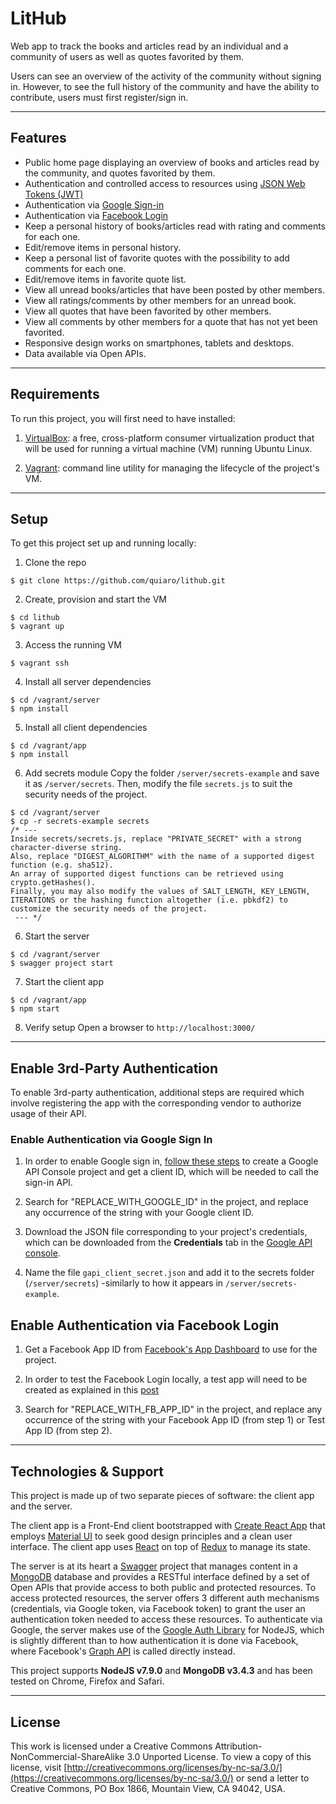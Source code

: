 LitHub
=====================

Web app to track the books and articles read by an individual and a community of users as well as quotes favorited by them.

Users can see an overview of the activity of the community without signing in. However, to see the full history of the community and have the ability to contribute, users must first register/sign in.

---

## Features
- Public home page displaying an overview of books and articles read by the community, and quotes favorited by them.
- Authentication and controlled access to resources using [JSON Web Tokens (JWT)](https://jwt.io/introduction/)
- Authentication via [Google Sign-in](https://developers.google.com/identity/sign-in/web/)
- Authentication via [Facebook Login](https://developers.facebook.com/docs/facebook-login/web)
- Keep a personal history of books/articles read with rating and comments for each one.
- Edit/remove items in personal history.
- Keep a personal list of favorite quotes with the possibility to add comments for each one.
- Edit/remove items in favorite quote list.
- View all unread books/articles that have been posted by other members.
- View all ratings/comments by other members for an unread book.
- View all quotes that have been favorited by other members.
- View all comments by other members for a quote that has not yet been favorited.
- Responsive design works on smartphones, tablets and desktops.
- Data available via Open APIs.

---

## Requirements

To run this project, you will first need to have installed:

1. [VirtualBox](https://www.virtualbox.org/wiki/Downloads): a free, cross-platform consumer virtualization product that will be used for running a virtual machine (VM) running Ubuntu Linux.

2. [Vagrant](https://www.vagrantup.com/downloads.html): command line utility for managing the lifecycle of the project's VM.

---

## Setup

To get this project set up and running locally:

1. Clone the repo
```
$ git clone https://github.com/quiaro/lithub.git
```

2. Create, provision and start the VM
```
$ cd lithub
$ vagrant up
```

3. Access the running VM
```
$ vagrant ssh
```

4. Install all server dependencies
```
$ cd /vagrant/server
$ npm install
```

5. Install all client dependencies
```
$ cd /vagrant/app
$ npm install
```

6. Add secrets module
Copy the folder `/server/secrets-example` and save it as `/server/secrets`. Then, modify the file `secrets.js` to suit the security needs of the project.
```
$ cd /vagrant/server
$ cp -r secrets-example secrets
/* ---
Inside secrets/secrets.js, replace "PRIVATE_SECRET" with a strong character-diverse string.
Also, replace "DIGEST_ALGORITHM" with the name of a supported digest function (e.g. sha512).
An array of supported digest functions can be retrieved using crypto.getHashes().
Finally, you may also modify the values of SALT_LENGTH, KEY_LENGTH, ITERATIONS or the hashing function altogether (i.e. pbkdf2) to customize the security needs of the project.
 --- */
```

6. Start the server
```
$ cd /vagrant/server
$ swagger project start
```

7. Start the client app
```
$ cd /vagrant/app
$ npm start
```

8. Verify setup
Open a browser to `http://localhost:3000/`

---

## Enable 3rd-Party Authentication

To enable 3rd-party authentication, additional steps are required which involve registering the app with the corresponding vendor to authorize usage of their API. 

### Enable Authentication via Google Sign In

1. In order to enable Google sign in, [follow these steps](https://developers.google.com/identity/sign-in/web/devconsole-project) to create a Google API Console project and get a client ID, which will be needed to call the sign-in API.

2. Search for "REPLACE_WITH_GOOGLE_ID" in the project, and replace any occurrence of the string with your Google client ID.

3. Download the JSON file corresponding to your project's credentials, which can be downloaded from the **Credentials** tab in the [Google API console](https://console.developers.google.com/projectselector/apis/library).

4. Name the file `gapi_client_secret.json` and add it to the secrets folder (`/server/secrets`) -similarly to how it appears in `/server/secrets-example`.

## Enable Authentication via Facebook Login

1. Get a Facebook App ID from [Facebook's App Dashboard](https://developers.facebook.com/apps/) to use for the project.

2. In order to test the Facebook Login locally, a test app will need to be created as explained in this [post](http://stackoverflow.com/questions/21295872/facebook-app-localhost-no-longer-works-as-app-domain)

3. Search for "REPLACE_WITH_FB_APP_ID" in the project, and replace any occurrence of the string with your Facebook App ID (from step 1) or Test App ID (from step 2).

---

## Technologies & Support

This project is made up of two separate pieces of software: the client app and the server.

The client app is a Front-End client bootstrapped with [Create React App](https://github.com/facebookincubator/create-react-app) that employs [Material UI](http://www.material-ui.com/#/) to seek good design principles and a clean user interface. The client app uses [React](https://facebook.github.io/react/) on top of [Redux](http://redux.js.org/) to manage its state.

The server is at its heart a [Swagger](http://swagger.io/) project that manages content in a [MongoDB](https://www.mongodb.com/) database and provides a RESTful interface defined by a set of Open APIs that provide access to both public and protected resources. To access protected resources, the server offers 3 different auth mechanisms (credentials, via Google token, via Facebook token) to grant the user an authentication token needed to access these resources. To authenticate via Google, the server makes use of the [Google Auth Library](https://github.com/google/google-auth-library-nodejs) for NodeJS, which is slightly different than to how authentication it is done via Facebook, where Facebook's [Graph API](https://developers.facebook.com/docs/graph-api) is called directly instead.

This project supports **NodeJS v7.9.0** and **MongoDB v3.4.3** and has been tested on Chrome, Firefox and Safari.

---

## License

This work is licensed under a Creative Commons Attribution-NonCommercial-ShareAlike 3.0 Unported License. To view a copy of this license, visit [http://creativecommons.org/licenses/by-nc-sa/3.0/](https://creativecommons.org/licenses/by-nc-sa/3.0/) or send a letter to Creative Commons, PO Box 1866, Mountain View, CA 94042, USA.
